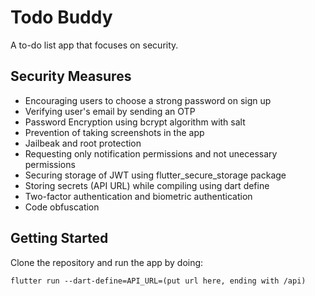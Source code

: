 # Todo Buddy

A to-do list app that focuses on security.

## Security Measures

- Encouraging users to choose a strong password on sign up
- Verifying user's email by sending an OTP
- Password Encryption using bcrypt algorithm with salt
- Prevention of taking screenshots in the app
- Jailbeak and root protection
- Requesting only notification permissions and not unecessary permissions
- Securing storage of JWT using flutter_secure_storage package
- Storing secrets (API URL) while compiling using dart define
- Two-factor authentication and biometric authentication
- Code obfuscation

## Getting Started

Clone the repository and run the app by doing:
```
flutter run --dart-define=API_URL=(put url here, ending with /api)
```
